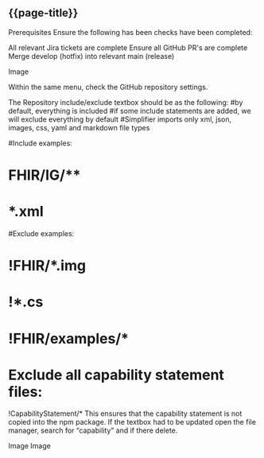 ## {{page-title}}

Prerequisites
Ensure the following has been checks have been completed:

All relevant Jira tickets are complete
Ensure all GitHub PR's are complete
Merge develop (hotfix) into relevant main (release)

Image

Within the same menu, check the GitHub repository settings.

The Repository include/exclude textbox should be as the following:
#by default, everything is included 
#if some include statements are added, we will exclude everything by default 
#Simplifier imports only xml, json, images, css, yaml and markdown file types 

#Include examples: 
# FHIR/IG/** 
# *.xml 

#Exclude examples: 
# !FHIR/*.img 
# !*.cs 
# !FHIR/examples/* 

# Exclude all capability statement files: 
!CapabilityStatement/*
This ensures that the capability statement is not copied into the npm package. If the textbox had to be updated open the file manager, search for “capability” and if there delete.

Image
Image